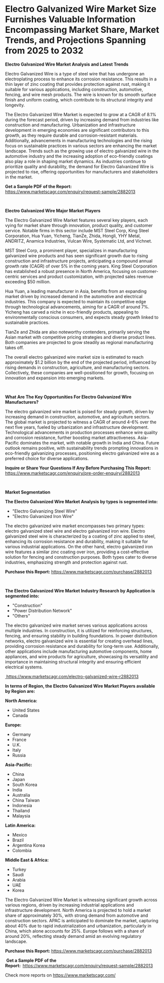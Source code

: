 <p><h1>Electro Galvanized Wire Market Size Furnishes Valuable Information Encompassing Market Share, Market Trends, and Projections Spanning from 2025 to 2032</h1></p><p><strong>Electro Galvanized Wire Market Analysis and Latest Trends</strong></p>
<p><p>Electro Galvanized Wire is a type of steel wire that has undergone an electroplating process to enhance its corrosion resistance. This results in a thin layer of zinc coating that provides protection against rust, making it suitable for various applications, including construction, automotive, fencing, and wire mesh products. The wire is known for its smooth surface finish and uniform coating, which contribute to its structural integrity and longevity.</p><p>The Electro Galvanized Wire Market is expected to grow at a CAGR of 8.1% during the forecast period, driven by increasing demand from industries like construction and manufacturing. Urbanization and infrastructure development in emerging economies are significant contributors to this growth, as they require durable and corrosion-resistant materials. Additionally, advancements in manufacturing technologies and the rising focus on sustainable practices in various sectors are enhancing the market landscape. Trends such as the growing use of electro galvanized wire in the automotive industry and the increasing adoption of eco-friendly coatings also play a role in shaping market dynamics. As industries continue to prioritize quality and durability, the demand for Electro Galvanized Wire is projected to rise, offering opportunities for manufacturers and stakeholders in the market.</p></p>
<p><strong>Get a Sample PDF of the Report:&nbsp;</strong> <a href="https://www.marketscagr.com/enquiry/request-sample/2882013?utm_campaign=2637&utm_medium=2&utm_source=Github&utm_content=ia&utm_term=12032025&utm_id=electro-galvanized-wire">https://www.marketscagr.com/enquiry/request-sample/2882013</a></p>
<p>&nbsp;</p>
<p><strong>Electro Galvanized Wire Major Market Players</strong></p>
<p><p>The Electro Galvanized Wire Market features several key players, each vying for market share through innovation, product quality, and customer service. Notable firms in this sector include MST Steel Corp, King Steel Corporation, Hua Yuan, Yicheng, TianZe, Zhida, Hongli, YHY Metal, ANDRITZ, Anamica Industries, Vulcan Wire, Systematic Ltd, and Vichnet.</p><p>MST Steel Corp, a prominent player, specializes in manufacturing galvanized wire products and has seen significant growth due to rising construction and infrastructure projects, anticipating a compound annual growth rate (CAGR) of over 5% in the coming years. King Steel Corporation has established a robust presence in North America, focusing on customer-centric services and product customization, with projected sales revenue exceeding $50 million.</p><p>Hua Yuan, a leading manufacturer in Asia, benefits from an expanding market driven by increased demand in the automotive and electrical industries. This company is expected to maintain its competitive edge through technological advancements, aiming for a CAGR of around 7%. Yicheng has carved a niche in eco-friendly products, appealing to environmentally conscious consumers, and expects steady growth linked to sustainable practices.</p><p>TianZe and Zhida are also noteworthy contenders, primarily serving the Asian market with competitive pricing strategies and diverse product lines. Both companies are projected to grow steadily as regional manufacturing takes off.</p><p>The overall electro galvanized wire market size is estimated to reach approximately $1.2 billion by the end of the projected period, influenced by rising demands in construction, agriculture, and manufacturing sectors. Collectively, these companies are well-positioned for growth, focusing on innovation and expansion into emerging markets.</p></p>
<p>&nbsp;</p>
<p><strong>What Are The Key Opportunities For Electro Galvanized Wire Manufacturers?</strong></p>
<p><p>The electro galvanized wire market is poised for steady growth, driven by increasing demand in construction, automotive, and agriculture sectors. The global market is projected to witness a CAGR of around 4-6% over the next five years, fueled by urbanization and infrastructure development. Technological advancements in production processes enhance wire quality and corrosion resistance, further boosting market attractiveness. Asia-Pacific dominates the market, with notable growth in India and China. Future outlook remains positive, with sustainability trends prompting innovations in eco-friendly galvanizing processes, positioning electro galvanized wire as a preferred choice for diverse applications.</p></p>
<p><strong>Inquire or Share Your Questions If Any Before Purchasing This Report:</strong> <a href="https://www.marketscagr.com/enquiry/pre-order-enquiry/2882013?utm_campaign=2637&utm_medium=2&utm_source=Github&utm_content=ia&utm_term=12032025&utm_id=electro-galvanized-wire">https://www.marketscagr.com/enquiry/pre-order-enquiry/2882013</a></p>
<p>&nbsp;</p>
<p><strong>Market Segmentation</strong></p>
<p><strong>The Electro Galvanized Wire Market Analysis by types is segmented into:</strong></p>
<p><ul><li>"Electro Galvanizing Steel Wire"</li><li>"Electro Galvanized Iron Wire"</li></ul></p>
<p><p>The electro galvanized wire market encompasses two primary types: electro galvanized steel wire and electro galvanized iron wire. Electro galvanized steel wire is characterized by a coating of zinc applied to steel, enhancing its corrosion resistance and durability, making it suitable for various industrial applications. On the other hand, electro galvanized iron wire features a similar zinc coating over iron, providing a cost-effective solution for fencing and construction purposes. Both types cater to diverse industries, emphasizing strength and protection against rust.</p></p>
<p><strong>Purchase this Report:&nbsp;</strong><a href="https://www.marketscagr.com/purchase/2882013?utm_campaign=2637&utm_medium=2&utm_source=Github&utm_content=ia&utm_term=12032025&utm_id=electro-galvanized-wire">https://www.marketscagr.com/purchase/2882013</a></p>
<p>&nbsp;</p>
<p><strong>The Electro Galvanized Wire Market Industry Research by Application is segmented into:</strong></p>
<p><ul><li>"Construction"</li><li>"Power Distribution Network"</li><li>"Others"</li></ul></p>
<p><p>The electro galvanized wire market serves various applications across multiple industries. In construction, it is utilized for reinforcing structures, fencing, and ensuring stability in building foundations. In power distribution networks, electro galvanized wire is essential for creating overhead lines, providing corrosion resistance and durability for long-term use. Additionally, other applications include manufacturing automotive components, home appliances, and wire products for agriculture, showcasing its versatility and importance in maintaining structural integrity and ensuring efficient electrical systems.</p></p>
<p><a href="https://www.marketscagr.com/electro-galvanized-wire-r2882013?utm_campaign=2637&utm_medium=2&utm_source=Github&utm_content=ia&utm_term=12032025&utm_id=electro-galvanized-wire">&nbsp;https://www.marketscagr.com/electro-galvanized-wire-r2882013</a></p>
<p><strong>In terms of Region, the Electro Galvanized Wire Market Players available by Region are:</strong></p>
<p>
    <p> <strong> North America: </strong>
        <ul>
            <li>United States</li>
            <li>Canada</li>
        </ul>
        </p> 
    <p> <strong> Europe: </strong>
        <ul>
            <li>Germany</li>
            <li>France</li>
            <li>U.K.</li>
            <li>Italy</li>
            <li>Russia</li>
        </ul>
        </p> 
    <p> <strong> Asia-Pacific: </strong>
        <ul>
            <li>China</li>
            <li>Japan</li>
            <li>South Korea</li>
            <li>India</li>
            <li>Australia</li>
            <li>China Taiwan</li>
            <li>Indonesia</li>
            <li>Thailand</li>
            <li>Malaysia</li>
        </ul>
        </p> 
    <p> <strong> Latin America: </strong>
        <ul>
            <li>Mexico</li>
            <li>Brazil</li>
            <li>Argentina Korea</li>
            <li>Colombia</li>
        </ul>
        </p> 
    <p> <strong> Middle East & Africa: </strong>
        <ul>
            <li>Turkey</li>
            <li>Saudi</li>
            <li>Arabia</li>
            <li>UAE</li>
            <li>Korea</li>
        </ul>
    </p>
    </p>
<p><p>The Electro Galvanized Wire Market is witnessing significant growth across various regions, driven by increasing industrial applications and infrastructure development. North America is projected to hold a market share of approximately 30%, with strong demand from automotive and construction sectors. APAC is anticipated to dominate the market, capturing about 40% due to rapid industrialization and urbanization, particularly in China, which alone accounts for 25%. Europe follows with a share of around 20%, reflecting steady demand amid an evolving regulatory landscape.</p></p>
<p><strong>Purchase this Report: </strong><a href="https://www.marketscagr.com/purchase/2882013?utm_campaign=2637&utm_medium=2&utm_source=Github&utm_content=ia&utm_term=12032025&utm_id=electro-galvanized-wire">https://www.marketscagr.com/purchase/2882013</a></p>
<p>&nbsp;<strong>Get a Sample PDF of the Report:&nbsp;&nbsp;</strong><a href="https://www.marketscagr.com/enquiry/request-sample/2882013?utm_campaign=2637&utm_medium=2&utm_source=Github&utm_content=ia&utm_term=12032025&utm_id=electro-galvanized-wire">https://www.marketscagr.com/enquiry/request-sample/2882013</a></p>
<p><strong></strong></p>
<p>Check more reports on <a href="https://www.marketscagr.com/?utm_campaign=2637&utm_medium=2&utm_source=Github&utm_content=ia&utm_term=12032025&utm_id=electro-galvanized-wire">https://www.marketscagr.com/</a></p>